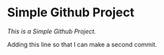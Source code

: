 # Simple Github Project
_This is a Simple Github Project._

Adding this line so that I can make a second commit.